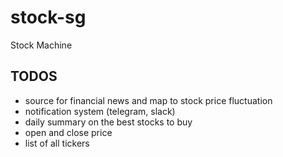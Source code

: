 # stock-sg
Stock Machine


## TODOS

- source for financial news and map to stock price fluctuation
- notification system (telegram, slack)
- daily summary on the best stocks to buy
- open and close price
- list of all tickers
